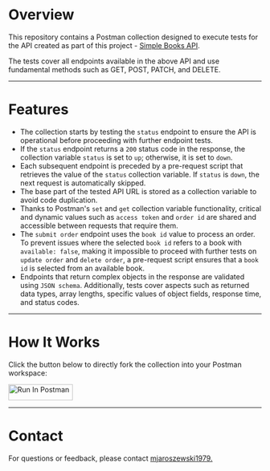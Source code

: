 # Overview

This repository contains a Postman collection designed to execute tests for the API created as part of this project - [Simple Books API](https://github.com/vdespa/introduction-to-postman-course/blob/main/simple-books-api.md).

The tests cover all endpoints available in the above API and use fundamental methods such as GET, POST, PATCH, and DELETE.

---

# Features

- The collection starts by testing the `status` endpoint to ensure the API is operational before proceeding with further endpoint tests.
- If the `status` endpoint returns a `200` status code in the response, the collection variable `status` is set to `up`; otherwise, it is set to `down`.
- Each subsequent endpoint is preceded by a pre-request script that retrieves the value of the `status` collection variable. If `status` is `down`, the next request is automatically skipped.
- The base part of the tested API URL is stored as a collection variable to avoid code duplication.
- Thanks to Postman's `set` and `get` collection variable functionality, critical and dynamic values such as `access token` and `order id` are shared and accessible between requests that require them.
- The `submit order` endpoint uses the `book id` value to process an order. To prevent issues where the selected `book id` refers to a book with `available: false`, making it impossible to proceed with further tests on `update order` and `delete order`, a pre-request script ensures that a `book id` is selected from an available book.
- Endpoints that return complex objects in the response are validated using `JSON schema`. Additionally, tests cover aspects such as returned data types, array lengths, specific values of object fields, response time, and status codes.

---

# How It Works

Click the button below to directly fork the collection into your Postman workspace:

[<img src="https://run.pstmn.io/button.svg" alt="Run In Postman" style="width: 128px; height: 32px;">](https://app.getpostman.com/run-collection/41712630-f3d86ee5-43bd-46d5-93aa-79aaf6eec8a6?action=collection%2Ffork&source=rip_markdown&collection-url=entityId%3D41712630-f3d86ee5-43bd-46d5-93aa-79aaf6eec8a6%26entityType%3Dcollection%26workspaceId%3Dd9cdcdc2-d5c7-4cc7-a540-c63787101561)

---

# Contact

For questions or feedback, please contact [mjaroszewski1979.](https://github.com/mjaroszewski1979)




